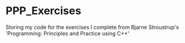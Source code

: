 # PPP_Exercises
Storing my code for the exercises I complete from Bjarne Stroustrup's 'Programming: Principles and Practice using C++'
